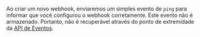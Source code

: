 Ao criar um novo webhook, enviaremos um simples evento de `ping` para informar que você configurou o webhook corretamente. Este evento não é armazenado. Portanto, não é recuperável através do ponto de extremidade da [API de Eventos](/rest/reference/activity#ping-a-repository-webhook).

